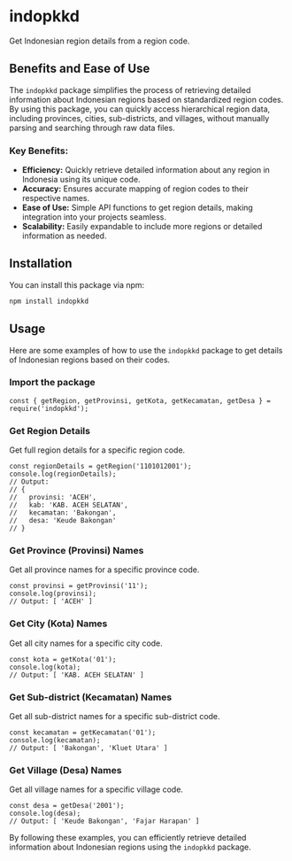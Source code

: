 
# indopkkd

Get Indonesian region details from a region code.

## Benefits and Ease of Use

The `indopkkd` package simplifies the process of retrieving detailed information about Indonesian regions based on standardized region codes. By using this package, you can quickly access hierarchical region data, including provinces, cities, sub-districts, and villages, without manually parsing and searching through raw data files.

### Key Benefits:
- **Efficiency:** Quickly retrieve detailed information about any region in Indonesia using its unique code.
- **Accuracy:** Ensures accurate mapping of region codes to their respective names.
- **Ease of Use:** Simple API functions to get region details, making integration into your projects seamless.
- **Scalability:** Easily expandable to include more regions or detailed information as needed.

## Installation

You can install this package via npm:

```bash
npm install indopkkd
```

## Usage

Here are some examples of how to use the `indopkkd` package to get details of Indonesian regions based on their codes.

### Import the package

```
const { getRegion, getProvinsi, getKota, getKecamatan, getDesa } = require('indopkkd');
```

### Get Region Details

Get full region details for a specific region code.

```
const regionDetails = getRegion('1101012001');
console.log(regionDetails);
// Output: 
// {
//   provinsi: 'ACEH',
//   kab: 'KAB. ACEH SELATAN',
//   kecamatan: 'Bakongan',
//   desa: 'Keude Bakongan'
// }
```

### Get Province (Provinsi) Names

Get all province names for a specific province code.

```
const provinsi = getProvinsi('11');
console.log(provinsi);
// Output: [ 'ACEH' ]
```

### Get City (Kota) Names

Get all city names for a specific city code.

```
const kota = getKota('01');
console.log(kota);
// Output: [ 'KAB. ACEH SELATAN' ]
```

### Get Sub-district (Kecamatan) Names

Get all sub-district names for a specific sub-district code.

```
const kecamatan = getKecamatan('01');
console.log(kecamatan);
// Output: [ 'Bakongan', 'Kluet Utara' ]
```

### Get Village (Desa) Names

Get all village names for a specific village code.

```
const desa = getDesa('2001');
console.log(desa);
// Output: [ 'Keude Bakongan', 'Fajar Harapan' ]
```

By following these examples, you can efficiently retrieve detailed information about Indonesian regions using the `indopkkd` package.
